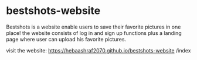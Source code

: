 # bestshots-website
 Bestshots is a website enable users to save their favorite pictures in one place! the website consists of log in and sign up functions plus a landing page where user can upload his favorite pictures.


visit the website: https://hebaashraf2070.github.io/bestshots-website /index
